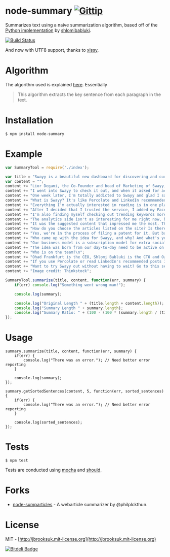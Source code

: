 # node-summary [![Gittip](http://badgr.co/gittip/jbrooksuk.png)](https://www.gittip.com/jbrooksuk/)
Summarizes text using a naive summarization algorithm, based off of the [Python implementation](https://gist.github.com/shlomibabluki/5473521) by [shlomibabluki](http://www.github.com/shlomibabluki).

[![Build Status](https://travis-ci.org/jbrooksuk/node-summary.png)](https://travis-ci.org/jbrooksuk/node-summary)

And now with UTF8 support, thanks to [xissy](https://github.com/xissy).

# Algorithm
The algorithm used is explained [here](http://thetokenizer.com/2013/04/28/build-your-own-summary-tool/). Essentially

> This algorithm extracts the key sentence from each paragraph in the text.

# Installation

    $ npm install node-summary

# Example

```javascript
var SummaryTool = require('./index');

var title = "Swayy is a beautiful new dashboard for discovering and curating online content [Invites]";
var content = "";
content += "Lior Degani, the Co-Founder and head of Marketing of Swayy, pinged me last week when I was in California to tell me about his startup and give me beta access. I heard his pitch and was skeptical. I was also tired, cranky and missing my kids – so my frame of mind wasn't the most positive.\n";
content += "I went into Swayy to check it out, and when it asked for access to my Twitter and permission to tweet from my account, all I could think was, \"If this thing spams my Twitter account I am going to bitch-slap him all over the Internet.\" Fortunately that thought stayed in my head, and not out of my mouth.\n";
content += "One week later, I'm totally addicted to Swayy and glad I said nothing about the spam (it doesn't send out spam tweets but I liked the line too much to not use it for this article). I pinged Lior on Facebook with a request for a beta access code for TNW readers. I also asked how soon can I write about it. It's that good. Seriously. I use every content curation service online. It really is That Good.\n";
content += "What is Swayy? It's like Percolate and LinkedIn recommended articles, mixed with trending keywords for the topics you find interesting, combined with an analytics dashboard that shows the trends of what you do and how people react to it. I like it for the simplicity and accuracy of the content curation.\n"; 
content += "Everything I'm actually interested in reading is in one place – I don't have to skip from another major tech blog over to Harvard Business Review then hop over to another major tech or business blog. It's all in there. And it has saved me So Much Time\n\n";
content += "After I decided that I trusted the service, I added my Facebook and LinkedIn accounts. The content just got That Much Better. I can share from the service itself, but I generally prefer reading the actual post first – so I end up sharing it from the main link, using Swayy more as a service for discovery.\n";
content += "I'm also finding myself checking out trending keywords more often (more often than never, which is how often I do it on Twitter.com).\n\n\n";
content += "The analytics side isn't as interesting for me right now, but that could be due to the fact that I've barely been online since I came back from the US last weekend. The graphs also haven't given me any particularly special insights as I can't see which post got the actual feedback on the graph side (however there are numbers on the Timeline side.) This is a Beta though, and new features are being added and improved daily. I'm sure this is on the list. As they say, if you aren't launching with something you're embarrassed by, you've waited too long to launch.\n";
content += "It was the suggested content that impressed me the most. The articles really are spot on – which is why I pinged Lior again to ask a few questions:\n";
content += "How do you choose the articles listed on the site? Is there an algorithm involved? And is there any IP?\n";
content += "Yes, we're in the process of filing a patent for it. But basically the system works with a Natural Language Processing Engine. Actually, there are several parts for the content matching, but besides analyzing what topics the articles are talking about, we have machine learning algorithms that match you to the relevant suggested stuff. For example, if you shared an article about Zuck that got a good reaction from your followers, we might offer you another one about Kevin Systrom (just a simple example).\n";
content += "Who came up with the idea for Swayy, and why? And what's your business model?\n";
content += "Our business model is a subscription model for extra social accounts (extra Facebook / Twitter, etc) and team collaboration.\n";
content += "The idea was born from our day-to-day need to be active on social media, look for the best content to share with our followers, grow them, and measure what content works best.\n";
content += "Who is on the team?\n";
content += "Ohad Frankfurt is the CEO, Shlomi Babluki is the CTO and Oz Katz does Product and Engineering, and I [Lior Degani] do Marketing. The four of us are the founders. Oz and I were in 8200 [an elite Israeli army unit] together. Emily Engelson does Community Management and Graphic Design.\n";
content += "If you use Percolate or read LinkedIn's recommended posts I think you'll love Swayy.\n";
content += "Want to try Swayy out without having to wait? Go to this secret URL and enter the promotion code thenextweb . The first 300 people to use the code will get access.\n";
content += "Image credit: Thinkstock";

SummaryTool.summarize(title, content, function(err, summary) {
	if(err) console.log("Something went wrong man!");

	console.log(summary);

	console.log("Original Length " + (title.length + content.length));
	console.log("Summary Length " + summary.length);
	console.log("Summary Ratio: " + (100 - (100 * (summary.length / (title.length + content.length)))));
});
```

# Usage

    summary.summarize(title, content, function(err, summary) {
    	if(err) {
    		console.log("There was an error."); // Need better error reporting
    	}

    	console.log(summary);
    });

    summary.getSortedSentences(content, 5, function(err, sorted_sentences) {
        if(err) {
            console.log("There was an error."); // Need better error reporting
        }

        console.log(sorted_sentences);
    });

# Tests

	$ npm test

Tests are conducted using [mocha](https://npmjs.org/package/mocha) and [should](https://npmjs.org/package/should).

# Forks
- [node-sumparticles](https://github.com/philplckthun/node-sumuparticles) - A webarticle summarizer by @philplckthun.

# License
MIT - [http://jbrooksuk.mit-license.org](http://jbrooksuk.mit-license.org)


[![Bitdeli Badge](https://d2weczhvl823v0.cloudfront.net/jbrooksuk/node-summary/trend.png)](https://bitdeli.com/free "Bitdeli Badge")

